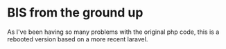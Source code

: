 # BIS from the ground up

As I've been having so many problems with the original php code, this is a rebooted version based on a more recent laravel.
